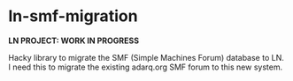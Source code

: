 # ln-smf-migration

**LN PROJECT: WORK IN PROGRESS**

Hacky library to migrate the SMF (Simple Machines Forum) database to LN. I need this to migrate the existing adarq.org SMF forum to this new system.
